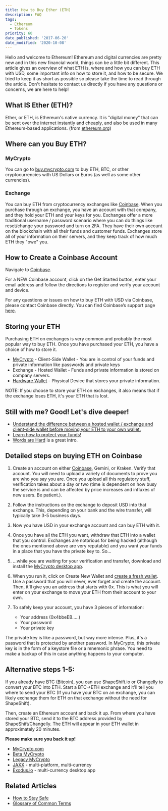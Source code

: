 ```yaml
---
title: How to Buy Ether (ETH)
description: FAQ
tags:
  - Ethereum
  - Tokens
priority: 60
date_published: '2017-06-20'
date_modified: '2020-10-08'
---
```


Hello and welcome to Ethereum! Ethereum and digital currencies are pretty new and in this new financial world, things can be a little bit different. This article gives an overview of what ETH is, where and how you can buy ETH with USD, some important info on how to store it, and how to be secure. We tried to keep it as short as possible so please take the time to read through the article. Don't hesitate to contact us directly if you have any questions or concerns, we are here to help!

## What IS Ether (ETH)?

Ether, or ETH, is Ethereum's native currency. It is "digital money" that can be sent over the internet instantly and cheaply, and also be used in many Ethereum-based applications. (from [ethereum.org](https://ethereum.org/eth/))

## Where can you Buy ETH?

### MyCrypto

You can go to [buy.mycrypto.com](https://buy.mycrypto.com/) to buy ETH, BTC, or other cryptocurrencies with US Dollars or Euros (as well as some other currencies).

### Exchange

You can buy ETH from cryptocurrency exchanges like [Coinbase](https://coinbase-consumer.sjv.io/RVmkN). When you purchase through an exchange, you have an account with that company, and they hold your ETH and your keys for you. Exchanges offer a more traditional username / password scenario where you can do things like reset/change your password and turn on 2FA. They have their own account on the blockchain with all their funds and customer funds. Exchanges store all of your information on their servers, and they keep track of how much ETH they "owe" you.

## How to Create a Coinbase Account

Navigate to [Coinbase](https://coinbase-consumer.sjv.io/RVmkN).

For a NEW Coinbase account, click on the Get Started button, enter your email address and follow the directions to register and verify your account and device.

For any questions or issues on how to buy ETH with USD via Coinbase, please contact Coinbase directly. You can find Coinbase’s support page [here](https://support.coinbase.com/).

## Storing your ETH

Purchasing ETH on exchanges is very common and probably the most popular way to buy ETH. Once you have purchased your ETH, you have a choice of how to store it.

- [MyCrypto](https://beta.mycrypto.com/) - Client-Side Wallet - You are in control of your funds and private information like passwords and private keys
- Exchange - Hosted Wallet - Funds and private information is stored on company servers.
- [Hardware Wallet](https://support.mycrypto.com/staying-safe/hardware-wallet-recommendations) - Physical Device that stores your private information.

NOTE: If you choose to store your ETH on exchanges, it also means that if the exchange loses ETH, it's your ETH that is lost.

## Still with me? Good! Let's dive deeper!

- [Understand the difference between a hosted wallet / exchange and client-side wallet before moving your ETH to your own wallet.](/general-knowledge/about-mycrypto/whats-the-difference-between-an-exchange-and-mycrypto)
- [Learn how to protect your funds!](/staying-safe/protecting-yourself-and-your-funds)
- [Words are Hard](/general-knowledge/ethereum-blockchain/a-glossary-of-common-terms-in-the-ethereum-crypto-space) is a great intro.

## Detailed steps on buying ETH on Coinbase

1. Create an account on either [Coinbase](https://coinbase-consumer.sjv.io/RVmkN), Gemini, or Kraken.
   Verify that account. You will need to upload a variety of documents to prove you are who you say you are. Once you upload all this regulatory stuff, verification takes about a day or two (time is dependent on how busy the service is and can be affected by price increases and influxes of new users. Be patient.).

2. Follow the instructions on the exchange to deposit USD into that exchange. This, depending on your bank and the wire transfer, will typically take 3-5 business days.

3. Now you have USD in your exchange account and can buy ETH with it.

4. Once you have all the ETH you want, withdraw that ETH into a wallet that you control. Exchanges are notorious for being hacked (although the ones mentioned above are very reputable) and you want your funds in a place that you have the private key to. So...

5. ...while you are waiting for your verification and transfer, download and install the [MyCrypto desktop app](https://download.mycrypto.com/).

6. When you run it, click on Create New Wallet and [create a fresh wallet](/how-to/getting-started/how-to-create-a-wallet). Use a password that you will never, ever forget and create the account. Then, it'll give you an address that starts with 0x. This is what you will enter on your exchange to move your ETH from their account to your own.

7. To safely keep your account, you have 3 pieces of information:
   - Your address (0x4bbeEB.....)
   - Your password
   - Your private key

The private key is like a password, but way more intense. Plus, it's a password that is protected by another password. In MyCrypto, this private key is in the form of a keystore file or a mnemonic phrase. You need to make a backup of this in case anything happens to your computer.

## Alternative steps 1-5:

If you already have BTC (Bitcoin), you can use ShapeShift.io or Changelly to convert your BTC into ETH. Start a BTC->ETH exchange and it'll tell you where to send your BTC (If you have your BTC on an exchange, you can likely exchange them for ETH on that exchange without the need for ShapeShift).

Then, create an Ethereum account and back it up. From where you have stored your BTC, send it to the BTC address provided by ShapeShift/Changelly. The ETH will appear in your ETH wallet in approximately 20 minutes.

**Please make sure you back it up!**

- [MyCrypto.com](https://mycrypto.com/)
- [Beta MyCrypto](https://beta.mycrypto.com/)
- [Legacy MyCrypto](https://legacy.mycrypto.com)
- [JAXX](https://jaxx.io/) - multi-platform, multi-currency
- [Exodus.io](https://www.exodus.io/) - multi-currency desktop app

## Related Articles

- [How to Stay Safe](/staying-safe)
- [Glossary of Common Terms](/general-knowledge/ethereum-blockchain/a-glossary-of-common-terms-in-the-ethereum-crypto-space)
